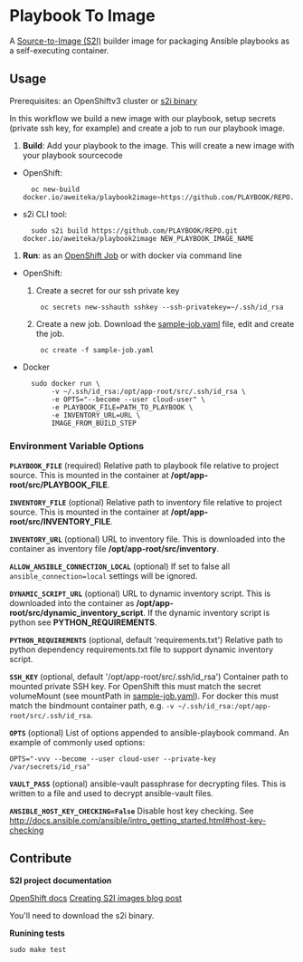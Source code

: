 # Playbook To Image

A [Source-to-Image (S2I)](https://docs.openshift.org/latest/architecture/core_concepts/builds_and_image_streams.html#source-build) builder image for packaging Ansible playbooks as a self-executing container.

## Usage

Prerequisites: an OpenShiftv3 cluster or [s2i binary](https://github.com/openshift/source-to-image/releases)

In this workflow we build a new image with our playbook, setup secrets (private ssh key, for example) and create a job to run our playbook image.

1. **Build**: Add your playbook to the image. This will create a new image with your playbook sourcecode
  * OpenShift:

          oc new-build docker.io/aweiteka/playbook2image~https://github.com/PLAYBOOK/REPO.git
  * s2i CLI tool:

          sudo s2i build https://github.com/PLAYBOOK/REPO.git docker.io/aweiteka/playbook2image NEW_PLAYBOOK_IMAGE_NAME
1. **Run**: as an [OpenShift Job](https://docs.openshift.org/latest/dev_guide/jobs.html) or with docker via command line
  * OpenShift:
    1. Create a secret for our ssh private key

            oc secrets new-sshauth sshkey --ssh-privatekey=~/.ssh/id_rsa
    1. Create a new job. Download the [sample-job.yaml](https://raw.githubusercontent.com/aweiteka/playbook2image/master/sample-job.yaml) file, edit and create the job.

            oc create -f sample-job.yaml
  * Docker

          sudo docker run \
               -v ~/.ssh/id_rsa:/opt/app-root/src/.ssh/id_rsa \
               -e OPTS="--become --user cloud-user" \
               -e PLAYBOOK_FILE=PATH_TO_PLAYBOOK \
               -e INVENTORY_URL=URL \
               IMAGE_FROM_BUILD_STEP

### Environment Variable Options

**`PLAYBOOK_FILE`** (required)
Relative path to playbook file relative to project source. This is mounted in the container at **/opt/app-root/src/PLAYBOOK_FILE**.

**`INVENTORY_FILE`** (optional)
Relative path to inventory file relative to project source. This is mounted in the container at **/opt/app-root/src/INVENTORY_FILE**.

**`INVENTORY_URL`** (optional)
URL to inventory file. This is downloaded into the container as inventory file **/opt/app-root/src/inventory**.

**`ALLOW_ANSIBLE_CONNECTION_LOCAL`** (optional)
If set to false all `ansible_connection=local` settings will be ignored.

**`DYNAMIC_SCRIPT_URL`** (optional)
URL to dynamic inventory script. This is downloaded into the container as **/opt/app-root/src/dynamic_inventory_script**. If the dynamic inventory script is python see **PYTHON_REQUIREMENTS**.

**`PYTHON_REQUIREMENTS`** (optional, default 'requirements.txt')
Relative path to python dependency requirements.txt file to support dynamic inventory script.

**`SSH_KEY`** (optional, default '/opt/app-root/src/.ssh/id_rsa')
Container path to mounted private SSH key. For OpenShift this must match the secret volumeMount (see mountPath in [sample-job.yaml](sample-job.yaml)). For docker this must match the bindmount container path, e.g. `-v ~/.ssh/id_rsa:/opt/app-root/src/.ssh/id_rsa`.

**`OPTS`** (optional)
List of options appended to ansible-playbook command. An example of commonly used options:

```
OPTS="-vvv --become --user cloud-user --private-key /var/secrets/id_rsa"
```

**`VAULT_PASS`** (optional)
ansible-vault passphrase for decrypting files. This is written to a file and used to decrypt ansible-vault files.

**`ANSIBLE_HOST_KEY_CHECKING=False`**
Disable host key checking. See http://docs.ansible.com/ansible/intro_getting_started.html#host-key-checking

## Contribute

**S2I project documentation**

[OpenShift docs](https://docs.openshift.org/latest/creating_images/s2i.html)
[Creating S2I images blog post](https://blog.openshift.com/create-s2i-builder-image/)

You'll need to download the s2i binary.

**Runining tests**

```
sudo make test
```

